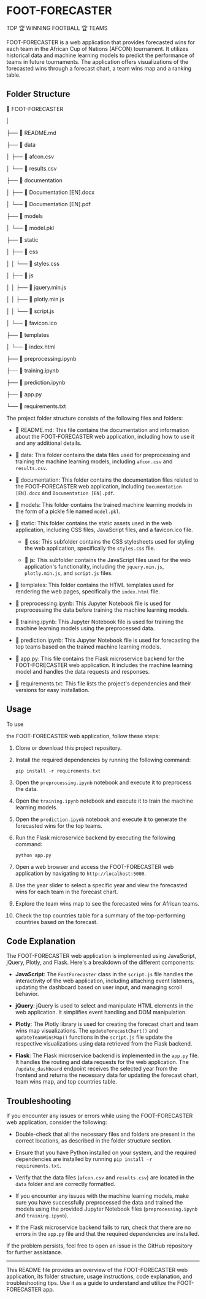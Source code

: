 # FOOT-FORECASTER
TOP 🏆 WINNING FOOTBALL 🏆 TEAMS

FOOT-FORECASTER is a web application that provides forecasted wins for each team in the African Cup of Nations (AFCON) tournament. It utilizes historical data and machine learning models to predict the performance of teams in future tournaments. The application offers visualizations of the forecasted wins through a forecast chart, a team wins map and a ranking table.

## Folder Structure

📂 FOOT-FORECASTER
   
   |
   
   ├── 📄 README.md
   
   ├── 📂 data
   
   │   ├── 📄 afcon.csv
   
   │   └── 📄 results.csv
   
   ├── 📂 documentation
   
   │   ├── 📄 Documentation [EN].docx
   
   │   └── 📄 Documentation [EN].pdf
   
   ├── 📂 models
   
   │   └── 📄 model.pkl
   
   ├── 📂 static
   
   │   ├── 📂 css
   
   │   │   └── 📄 styles.css
   
   │   ├── 📂 js
   
   │   │   ├── 📄 jquery.min.js
   
   │   │   ├── 📄 plotly.min.js
   
   │   │   └── 📄 script.js
   
   │   └── 📄 favicon.ico
   
   ├── 📂 templates
   
   │   └── 📄 index.html
   
   ├── 📄 preprocessing.ipynb
   
   ├── 📄 training.ipynb
   
   ├── 📄 prediction.ipynb
   
   ├── 📄 app.py
   
   └── 📄 requirements.txt

The project folder structure consists of the following files and folders:

- 📄 README.md: This file contains the documentation and information about the FOOT-FORECASTER web application, including how to use it and any additional details.

- 📂 data: This folder contains the data files used for preprocessing and training the machine learning models, including `afcon.csv` and `results.csv`.

- 📂 documentation: This folder contains the documentation files related to the FOOT-FORECASTER web application, including `Documentation [EN].docx` and `Documentation [EN].pdf`.

- 📂 models: This folder contains the trained machine learning models in the form of a pickle file named `model.pkl`.

- 📂 static: This folder contains the static assets used in the web application, including CSS files, JavaScript files, and a favicon.ico file.

   - 📂 css: This subfolder contains the CSS stylesheets used for styling the web application, specifically the `styles.css` file.

   - 📂 js: This subfolder contains the JavaScript files used for the web application's functionality, including the `jquery.min.js`, `plotly.min.js`, and `script.js` files.

- 📂 templates: This folder contains the HTML templates used for rendering the web pages, specifically the `index.html` file.

- 📄 preprocessing.ipynb: This Jupyter Notebook file is used for preprocessing the data before training the machine learning models.

- 📄 training.ipynb: This Jupyter Notebook file is used for training the machine learning models using the preprocessed data.

- 📄 prediction.ipynb: This Jupyter Notebook file is used for forecasting the top teams based on the trained machine learning models.

- 📄 app.py: This file contains the Flask microservice backend for the FOOT-FORECASTER web application. It includes the machine learning model and handles the data requests and responses.

- 📄 requirements.txt: This file lists the project's dependencies and their versions for easy installation.

## Usage

To use

 the FOOT-FORECASTER web application, follow these steps:

1. Clone or download this project repository.

2. Install the required dependencies by running the following command:

   ```
   pip install -r requirements.txt
   ```

3. Open the `preprocessing.ipynb` notebook and execute it to preprocess the data.

4. Open the `training.ipynb` notebook and execute it to train the machine learning models.

5. Open the `prediction.ipynb` notebook and execute it to generate the forecasted wins for the top teams.

6. Run the Flask microservice backend by executing the following command:

   ```
   python app.py
   ```

7. Open a web browser and access the FOOT-FORECASTER web application by navigating to `http://localhost:5000`.

8. Use the year slider to select a specific year and view the forecasted wins for each team in the forecast chart.

9. Explore the team wins map to see the forecasted wins for African teams.

10. Check the top countries table for a summary of the top-performing countries based on the forecast.

## Code Explanation

The FOOT-FORECASTER web application is implemented using JavaScript, jQuery, Plotly, and Flask. Here's a breakdown of the different components:

- **JavaScript**: The `FootForecaster` class in the `script.js` file handles the interactivity of the web application, including attaching event listeners, updating the dashboard based on user input, and managing scroll behavior.

- **jQuery**: jQuery is used to select and manipulate HTML elements in the web application. It simplifies event handling and DOM manipulation.

- **Plotly**: The Plotly library is used for creating the forecast chart and team wins map visualizations. The `updateForecastChart()` and `updateTeamWinsMap()` functions in the `script.js` file update the respective visualizations using data retrieved from the Flask backend.

- **Flask**: The Flask microservice backend is implemented in the `app.py` file. It handles the routing and data requests for the web application. The `/update_dashboard` endpoint receives the selected year from the frontend and returns the necessary data for updating the forecast chart, team wins map, and top countries table.

## Troubleshooting

If you encounter any issues or errors while using the FOOT-FORECASTER web application, consider the following:

- Double-check that all the necessary files and folders are present in the correct locations, as described in the folder structure section.

- Ensure that you have Python installed on your system, and the required dependencies are installed by running `pip install -r requirements.txt`.

- Verify that the data files (`afcon.csv` and `results.csv`) are located in the `data` folder and are correctly formatted.

- If you encounter any issues with the machine learning models, make sure you have successfully preprocessed the data and trained the models using the provided Jupyter Notebook files (`preprocessing.ipynb` and `training.ipynb`).

- If the Flask microservice backend fails to run, check that there are no errors in the `app.py` file and that the required dependencies are installed.

If the problem persists, feel free to open an issue in the GitHub repository for further assistance.

---

This README file provides an overview of the FOOT-FORECASTER web application, its folder structure, usage instructions, code explanation, and troubleshooting tips. Use it as a guide to understand and utilize the FOOT-FORECASTER app.
